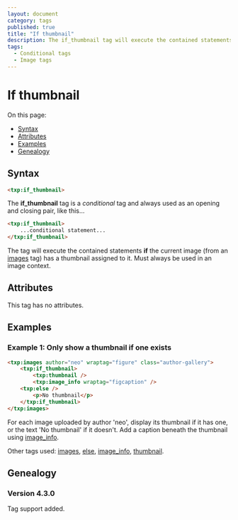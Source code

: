 ```yaml
---
layout: document
category: tags
published: true
title: "If thumbnail"
description: The if_thumbnail tag will execute the contained statements if the current image has a thumbnail assigned to it.
tags:
  - Conditional tags
  - Image tags
---
```


# If thumbnail

On this page:

* [Syntax](#syntax)
* [Attributes](#attributes)
* [Examples](#examples)
* [Genealogy](#genealogy)

## Syntax

~~~ html
<txp:if_thumbnail>
~~~

The **if_thumbnail** tag is a *conditional* tag and always used as an opening and closing pair, like this...

~~~ html
<txp:if_thumbnail>
    ...conditional statement...
</txp:if_thumbnail>
~~~

The tag will execute the contained statements **if** the current image (from an [images](images) tag) has a thumbnail assigned to it. Must always be used in an image context.

## Attributes

This tag has no attributes.

## Examples

### Example 1: Only show a thumbnail if one exists

~~~ html
<txp:images author="neo" wraptag="figure" class="author-gallery">
    <txp:if_thumbnail>
        <txp:thumbnail />
        <txp:image_info wraptag="figcaption" />
    <txp:else />
        <p>No thumbnail</p>
    </txp:if_thumbnail>
</txp:images>
~~~

For each image uploaded by author 'neo', display its thumbnail if it has one, or the text 'No thumbnail' if it doesn't. Add a caption beneath the thumbnail using [image_info](image-info).

Other tags used: [images](images), [else](else), [image_info](image_info), [thumbnail](thumbnail).

## Genealogy

### Version 4.3.0

Tag support added.
